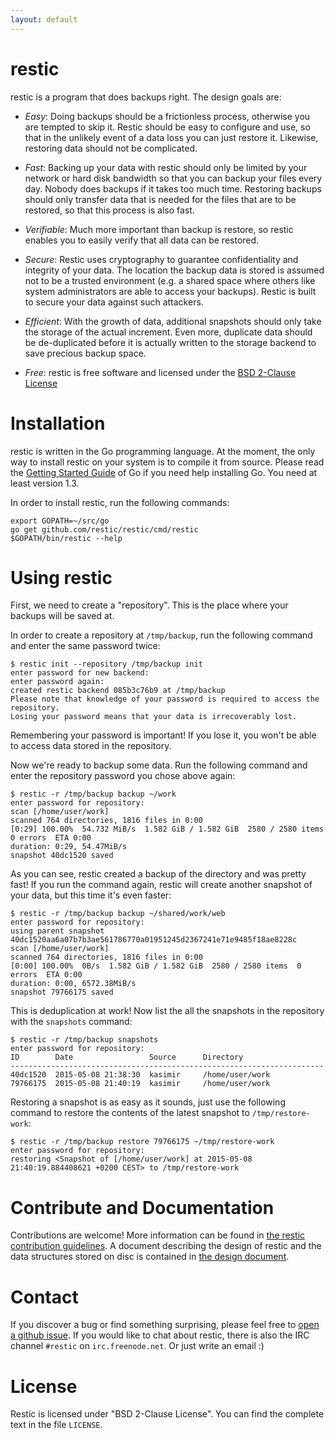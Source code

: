 ```yaml
---
layout: default
---
```


restic
======

restic is a program that does backups right. The design goals are:

 * *Easy*: Doing backups should be a frictionless process, otherwise you are tempted to skip it.  Restic should be easy to configure and use, so that in the unlikely event of a data loss you can just restore it. Likewise, restoring data should not be complicated.

 * *Fast*: Backing up your data with restic should only be limited by your network or hard disk bandwidth so that you can backup your files every day. Nobody does backups if it takes too much time. Restoring backups should only transfer data that is needed for the files that are to be restored, so that this process is also fast.

 * *Verifiable*: Much more important than backup is restore, so restic enables you to easily verify that all data can be restored.

 * *Secure*: Restic uses cryptography to guarantee confidentiality and integrity of your data. The location the backup data is stored is assumed not to be a trusted environment (e.g. a shared space where others like system administrators are able to access your backups). Restic is built to secure your data against such attackers.

 * *Efficient*: With the growth of data, additional snapshots should only take the storage of the actual increment. Even more, duplicate data should be de-duplicated before it is actually written to the storage backend to save precious backup space.

 * *Free*: restic is free software and licensed under the [BSD 2-Clause License](https://github.com/restic/restic/blob/master/LICENSE)

Installation
============

restic is written in the Go programming language. At the moment, the only way to install restic on your system is to compile it from source. Please read the [Getting Started Guide](https://golang.org/doc/install) of Go if you need help installing Go. You need at least version 1.3.

In order to install restic, run the following commands:

    export GOPATH=~/src/go
    go get github.com/restic/restic/cmd/restic
    $GOPATH/bin/restic --help

Using restic
============

First, we need to create a "repository". This is the place where your backups will be saved at.

In order to create a repository at `/tmp/backup`, run the following command and enter the same password twice:

    $ restic init --repository /tmp/backup init
    enter password for new backend:
    enter password again:
    created restic backend 085b3c76b9 at /tmp/backup
    Please note that knowledge of your password is required to access the repository.
    Losing your password means that your data is irrecoverably lost.

Remembering your password is important! If you lose it, you won't be able to access data stored in the repository.

Now we're ready to backup some data. Run the following command and enter the repository password you chose above again:

    $ restic -r /tmp/backup backup ~/work
    enter password for repository:
    scan [/home/user/work]
    scanned 764 directories, 1816 files in 0:00
    [0:29] 100.00%  54.732 MiB/s  1.582 GiB / 1.582 GiB  2580 / 2580 items  0 errors  ETA 0:00
    duration: 0:29, 54.47MiB/s
    snapshot 40dc1520 saved

As you can see, restic created a backup of the directory and was pretty fast! If you run the command again, restic will create another snapshot of your data, but this time it's even faster:

    $ restic -r /tmp/backup backup ~/shared/work/web
    enter password for repository:
    using parent snapshot 40dc1520aa6a07b7b3ae561786770a01951245d2367241e71e9485f18ae8228c
    scan [/home/user/work]
    scanned 764 directories, 1816 files in 0:00
    [0:00] 100.00%  0B/s  1.582 GiB / 1.582 GiB  2580 / 2580 items  0 errors  ETA 0:00
    duration: 0:00, 6572.38MiB/s
    snapshot 79766175 saved

This is deduplication at work! Now list the all the snapshots in the repository with the `snapshots` command:

    $ restic -r /tmp/backup snapshots
    enter password for repository:
    ID        Date                 Source      Directory
    ----------------------------------------------------------------------
    40dc1520  2015-05-08 21:38:30  kasimir     /home/user/work
    79766175  2015-05-08 21:40:19  kasimir     /home/user/work

Restoring a snapshot is as easy as it sounds, just use the following command to restore the contents of the latest snapshot to `/tmp/restore-work`:

    $ restic -r /tmp/backup restore 79766175 ~/tmp/restore-work
    enter password for repository: 
    restoring <Snapshot of [/home/user/work] at 2015-05-08 21:40:19.884408621 +0200 CEST> to /tmp/restore-work

Contribute and Documentation
============================

Contributions are welcome! More information can be found in [the restic contribution guidelines](https://github.com/restic/restic/blob/master/CONTRIBUTING.md). A document describing the design of restic and the data structures stored on disc is contained in [the design document](https://github.com/restic/restic/blob/master/doc/Design.md).

Contact
=======

If you discover a bug or find something surprising, please feel free to [open a github issue](https://github.com/restic/restic/issues/new). If you would like to chat about restic, there is also the IRC channel `#restic` on `irc.freenode.net`. Or just write an email :)

License
=======

Restic is licensed under "BSD 2-Clause License". You can find the complete text in the file `LICENSE`.
